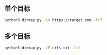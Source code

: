 ## 单个目标
```bash
python3 dirmap.py -iU https://target.com -lcf
```

## 多个目标
```bash
python3 dirmap.py -iF urls.txt -lcf
```
